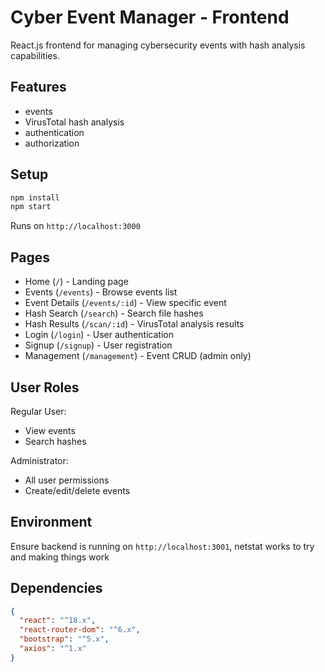 # Cyber Event Manager - Frontend

React.js frontend for managing cybersecurity events with hash analysis capabilities.

## Features

- events
- VirusTotal hash analysis 
- authentication
- authorization

## Setup

```bash
npm install
npm start
```

Runs on `http://localhost:3000`

## Pages

- Home (`/`) - Landing page
- Events (`/events`) - Browse events list
- Event Details (`/events/:id`) - View specific event
- Hash Search (`/search`) - Search file hashes
- Hash Results (`/scan/:id`) - VirusTotal analysis results
- Login (`/login`) - User authentication
- Signup (`/signup`) - User registration
- Management (`/management`) - Event CRUD (admin only)

## User Roles

Regular User:
- View events
- Search hashes

Administrator:
- All user permissions
- Create/edit/delete events

## Environment

Ensure backend is running on `http://localhost:3001`, netstat works to try and making things work
## Dependencies

```json
{
  "react": "^18.x",
  "react-router-dom": "^6.x",
  "bootstrap": "^5.x",
  "axios": "^1.x"
}
```
